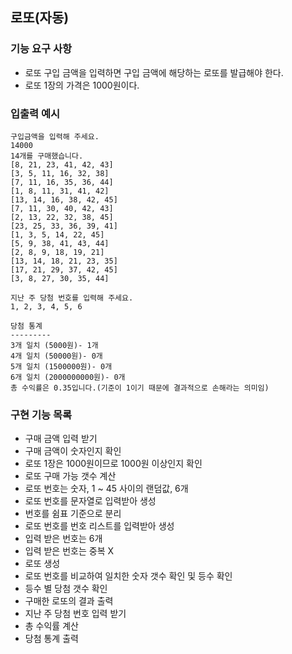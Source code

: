 ## 로또(자동)
### 기능 요구 사항
- 로또 구입 금액을 입력하면 구입 금액에 해당하는 로또를 발급해야 한다.
- 로또 1장의 가격은 1000원이다.

### 입출력 예시
```text
구입금액을 입력해 주세요.
14000
14개를 구매했습니다.
[8, 21, 23, 41, 42, 43]
[3, 5, 11, 16, 32, 38]
[7, 11, 16, 35, 36, 44]
[1, 8, 11, 31, 41, 42]
[13, 14, 16, 38, 42, 45]
[7, 11, 30, 40, 42, 43]
[2, 13, 22, 32, 38, 45]
[23, 25, 33, 36, 39, 41]
[1, 3, 5, 14, 22, 45]
[5, 9, 38, 41, 43, 44]
[2, 8, 9, 18, 19, 21]
[13, 14, 18, 21, 23, 35]
[17, 21, 29, 37, 42, 45]
[3, 8, 27, 30, 35, 44]

지난 주 당첨 번호를 입력해 주세요.
1, 2, 3, 4, 5, 6

당첨 통계
---------
3개 일치 (5000원)- 1개
4개 일치 (50000원)- 0개
5개 일치 (1500000원)- 0개
6개 일치 (2000000000원)- 0개
총 수익률은 0.35입니다.(기준이 1이기 때문에 결과적으로 손해라는 의미임)
```

### 구현 기능 목록
- 구매 금액 입력 받기
- 구매 금액이 숫자인지 확인
- 로또 1장은 1000원이므로 1000원 이상인지 확인
- 로또 구매 가능 갯수 계산
- 로또 번호는 숫자, 1 ~ 45 사이의 랜덤값, 6개
- 로또 번호를 문자열로 입력받아 생성
- 번호를 쉼표 기준으로 분리
- 로또 번호를 번호 리스트를 입력받아 생성
- 입력 받은 번호는 6개
- 입력 받은 번호는 중복 X
- 로또 생성
- 로또 번호를 비교하여 일치한 숫자 갯수 확인 및 등수 확인
- 등수 별 당첨 갯수 확인
- 구매한 로또의 결과 출력
- 지난 주 당첨 번호 입력 받기
- 총 수익률 계산
- 당첨 통계 출력